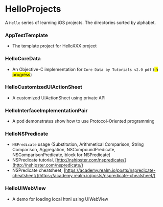 # HelloProjects
A `Hello` series of learning iOS projects. The directories sorted by alphabet.

### AppTestTemplate
* The template project for HelloXXX project

### HelloCoreData
* An Objective-C implementation for `Core Data by Tutorials v2.0 pdf` (<mark>in progress</mark>)

### HelloCustomizedUIActionSheet
* A customized UIActionSheet using private API

### HelloInterfaceImplementationPair
* A pod demonstrates show how to use Protocol-Oriented programming

### HelloNSPredicate
* `NSPredicate` usage (Substitution, Arithmetical Comparison, String Comparison, Aggregation, NSCompoundPredicate, NSComparisonPredicate, block for NSPredicate)
* NSPredicate tutorial, [http://nshipster.com/nspredicate/](http://nshipster.com/nspredicate/)
* NSPredicate cheatsheet, [https://academy.realm.io/posts/nspredicate-cheatsheet/](https://academy.realm.io/posts/nspredicate-cheatsheet/)

### HelloUIWebView
* A demo for loading local html using UIWebView

